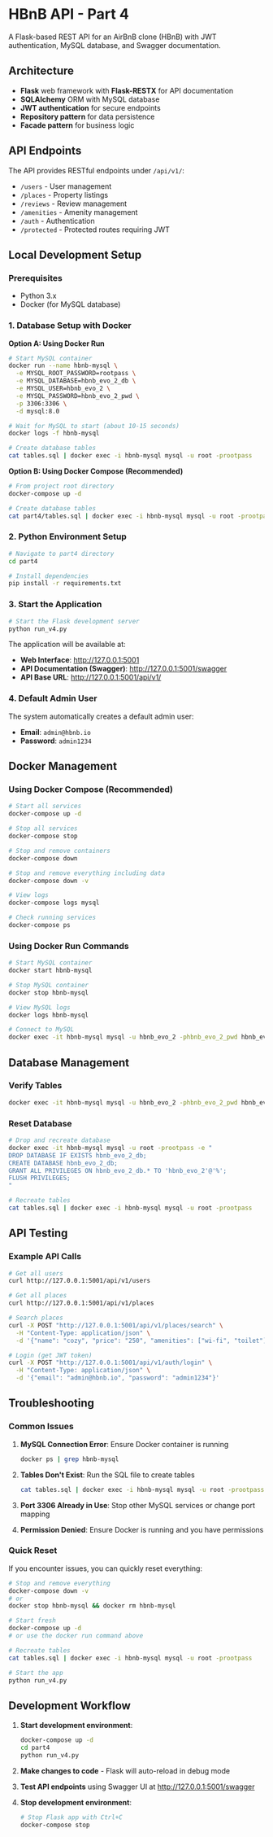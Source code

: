 # HBnB API - Part 4

A Flask-based REST API for an AirBnB clone (HBnB) with JWT authentication, MySQL database, and Swagger documentation.

## Architecture

- **Flask** web framework with **Flask-RESTX** for API documentation
- **SQLAlchemy** ORM with MySQL database
- **JWT authentication** for secure endpoints
- **Repository pattern** for data persistence
- **Facade pattern** for business logic

## API Endpoints

The API provides RESTful endpoints under `/api/v1/`:
- `/users` - User management
- `/places` - Property listings
- `/reviews` - Review management
- `/amenities` - Amenity management
- `/auth` - Authentication
- `/protected` - Protected routes requiring JWT

## Local Development Setup

### Prerequisites

- Python 3.x
- Docker (for MySQL database)

### 1. Database Setup with Docker

**Option A: Using Docker Run**
```bash
# Start MySQL container
docker run --name hbnb-mysql \
  -e MYSQL_ROOT_PASSWORD=rootpass \
  -e MYSQL_DATABASE=hbnb_evo_2_db \
  -e MYSQL_USER=hbnb_evo_2 \
  -e MYSQL_PASSWORD=hbnb_evo_2_pwd \
  -p 3306:3306 \
  -d mysql:8.0

# Wait for MySQL to start (about 10-15 seconds)
docker logs -f hbnb-mysql

# Create database tables
cat tables.sql | docker exec -i hbnb-mysql mysql -u root -prootpass
```

**Option B: Using Docker Compose (Recommended)**
```bash
# From project root directory
docker-compose up -d

# Create database tables
cat part4/tables.sql | docker exec -i hbnb-mysql mysql -u root -prootpass
```

### 2. Python Environment Setup

```bash
# Navigate to part4 directory
cd part4

# Install dependencies
pip install -r requirements.txt
```

### 3. Start the Application

```bash
# Start the Flask development server
python run_v4.py
```

The application will be available at:
- **Web Interface**: http://127.0.0.1:5001
- **API Documentation (Swagger)**: http://127.0.0.1:5001/swagger
- **API Base URL**: http://127.0.0.1:5001/api/v1/

### 4. Default Admin User

The system automatically creates a default admin user:
- **Email**: `admin@hbnb.io`
- **Password**: `admin1234`

## Docker Management

### Using Docker Compose (Recommended)

```bash
# Start all services
docker-compose up -d

# Stop all services
docker-compose stop

# Stop and remove containers
docker-compose down

# Stop and remove everything including data
docker-compose down -v

# View logs
docker-compose logs mysql

# Check running services
docker-compose ps
```

### Using Docker Run Commands

```bash
# Start MySQL container
docker start hbnb-mysql

# Stop MySQL container
docker stop hbnb-mysql

# View MySQL logs
docker logs hbnb-mysql

# Connect to MySQL
docker exec -it hbnb-mysql mysql -u hbnb_evo_2 -phbnb_evo_2_pwd hbnb_evo_2_db
```

## Database Management

### Verify Tables
```bash
docker exec -it hbnb-mysql mysql -u hbnb_evo_2 -phbnb_evo_2_pwd hbnb_evo_2_db -e "SHOW TABLES;"
```

### Reset Database
```bash
# Drop and recreate database
docker exec -it hbnb-mysql mysql -u root -prootpass -e "
DROP DATABASE IF EXISTS hbnb_evo_2_db;
CREATE DATABASE hbnb_evo_2_db;
GRANT ALL PRIVILEGES ON hbnb_evo_2_db.* TO 'hbnb_evo_2'@'%';
FLUSH PRIVILEGES;
"

# Recreate tables
cat tables.sql | docker exec -i hbnb-mysql mysql -u root -prootpass
```

## API Testing

### Example API Calls

```bash
# Get all users
curl http://127.0.0.1:5001/api/v1/users

# Get all places
curl http://127.0.0.1:5001/api/v1/places

# Search places
curl -X POST "http://127.0.0.1:5001/api/v1/places/search" \
  -H "Content-Type: application/json" \
  -d '{"name": "cozy", "price": "250", "amenities": ["wi-fi", "toilet"]}'

# Login (get JWT token)
curl -X POST "http://127.0.0.1:5001/api/v1/auth/login" \
  -H "Content-Type: application/json" \
  -d '{"email": "admin@hbnb.io", "password": "admin1234"}'
```

## Troubleshooting

### Common Issues

1. **MySQL Connection Error**: Ensure Docker container is running
   ```bash
   docker ps | grep hbnb-mysql
   ```

2. **Tables Don't Exist**: Run the SQL file to create tables
   ```bash
   cat tables.sql | docker exec -i hbnb-mysql mysql -u root -prootpass
   ```

3. **Port 3306 Already in Use**: Stop other MySQL services or change port mapping

4. **Permission Denied**: Ensure Docker is running and you have permissions

### Quick Reset

If you encounter issues, you can quickly reset everything:

```bash
# Stop and remove everything
docker-compose down -v
# or
docker stop hbnb-mysql && docker rm hbnb-mysql

# Start fresh
docker-compose up -d
# or use the docker run command above

# Recreate tables
cat tables.sql | docker exec -i hbnb-mysql mysql -u root -prootpass

# Start the app
python run_v4.py
```

## Development Workflow

1. **Start development environment**:
   ```bash
   docker-compose up -d
   cd part4
   python run_v4.py
   ```

2. **Make changes to code** - Flask will auto-reload in debug mode

3. **Test API endpoints** using Swagger UI at http://127.0.0.1:5001/swagger

4. **Stop development environment**:
   ```bash
   # Stop Flask app with Ctrl+C
   docker-compose stop
   ```